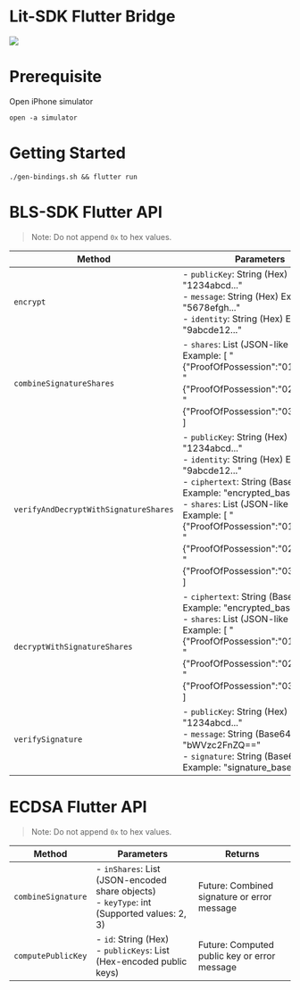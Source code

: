 # Lit-SDK Flutter Bridge

![](https://im5.ezgif.com/tmp/ezgif-5-f02a3b99ba.gif)

# Prerequisite

Open iPhone simulator

```
open -a simulator
```

# Getting Started

```
./gen-bindings.sh && flutter run
```

# BLS-SDK Flutter API

> Note: Do not append `0x` to hex values.

| Method                                | Parameters                                                                                                                                                                                                                                                                                                                                                      | Returns                                             |
| ------------------------------------- | --------------------------------------------------------------------------------------------------------------------------------------------------------------------------------------------------------------------------------------------------------------------------------------------------------------------------------------------------------------- | --------------------------------------------------- |
| `encrypt`                             | - `publicKey`: String (Hex) Example: "1234abcd..."<br>- `message`: String (Hex) Example: "5678efgh..."<br>- `identity`: String (Hex) Example: "9abcde12..."                                                                                                                                                                                                     | Future<String>: Encrypted data in Base64 format     |
| `combineSignatureShares`              | - `shares`: List<String> (JSON-like Strings) Example: [ "{\"ProofOfPossession\":\"01b2b4...\"}", "{\"ProofOfPossession\":\"02a834...\"}", "{\"ProofOfPossession\":\"03b159...\"}" ]                                                                                                                                                                             | Future<String>: Combined signature in Base64 format |
| `verifyAndDecryptWithSignatureShares` | - `publicKey`: String (Hex) Example: "1234abcd..."<br>- `identity`: String (Hex) Example: "9abcde12..."<br>- `ciphertext`: String (Base64) Example: "encrypted_base64=="<br>- `shares`: List<String> (JSON-like Strings) Example: [ "{\"ProofOfPossession\":\"01b2b4...\"}", "{\"ProofOfPossession\":\"02a834...\"}", "{\"ProofOfPossession\":\"03b159...\"}" ] | Future<String>: Decrypted data as Base64 string     |
| `decryptWithSignatureShares`          | - `ciphertext`: String (Base64) Example: "encrypted_base64=="<br>- `shares`: List<String> (JSON-like Strings) Example: [ "{\"ProofOfPossession\":\"01b2b4...\"}", "{\"ProofOfPossession\":\"02a834...\"}", "{\"ProofOfPossession\":\"03b159...\"}" ]                                                                                                            | Future<String>: Decrypted data as Base64 string     |
| `verifySignature`                     | - `publicKey`: String (Hex) Example: "1234abcd..."<br>- `message`: String (Base64) Example: "bWVzc2FnZQ=="<br>- `signature`: String (Base64) Example: "signature_base64=="                                                                                                                                                                                      | Future<bool>: Verification result (true or false)   |

# ECDSA Flutter API

> Note: Do not append `0x` to hex values.

| Method             | Parameters                                                                                           | Returns                                              |
| ------------------ | ---------------------------------------------------------------------------------------------------- | ---------------------------------------------------- |
| `combineSignature` | - `inShares`: List<String> (JSON-encoded share objects)<br>- `keyType`: int (Supported values: 2, 3) | Future<String>: Combined signature or error message  |
| `computePublicKey` | - `id`: String (Hex)<br>- `publicKeys`: List<String> (Hex-encoded public keys)                       | Future<String>: Computed public key or error message |